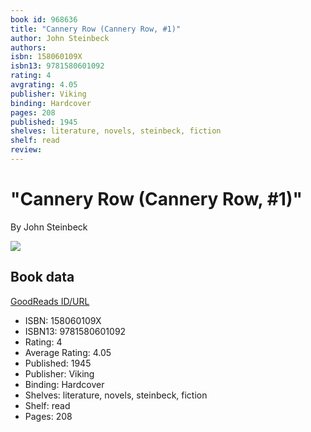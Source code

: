 ```yaml
---
book id: 968636
title: "Cannery Row (Cannery Row, #1)"
author: John Steinbeck
authors: 
isbn: 158060109X
isbn13: 9781580601092
rating: 4
avgrating: 4.05
publisher: Viking
binding: Hardcover
pages: 208
published: 1945
shelves: literature, novels, steinbeck, fiction
shelf: read
review: 
---
```


# "Cannery Row (Cannery Row, #1)"

By John Steinbeck

![](https://i.gr-assets.com/images/S/compressed.photo.goodreads.com/books/1179886349l/968636.jpg)

## Book data

[GoodReads ID/URL](https://www.goodreads.com/book/show/968636)

- ISBN: 158060109X
- ISBN13: 9781580601092
- Rating: 4
- Average Rating: 4.05
- Published: 1945
- Publisher: Viking
- Binding: Hardcover
- Shelves: literature, novels, steinbeck, fiction
- Shelf: read
- Pages: 208

